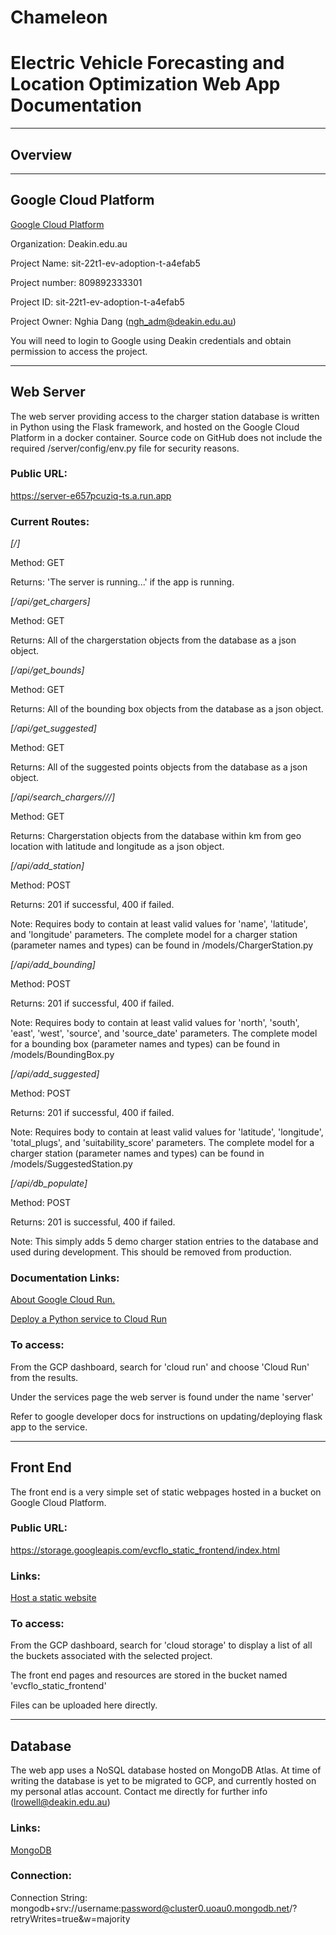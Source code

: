 # Chameleon
# Electric Vehicle Forecasting and Location Optimization Web App Documentation

---
## Overview



---

## Google Cloud Platform
[Google Cloud Platform](https://console.cloud.google.com/)

Organization: Deakin.edu.au

Project Name: sit-22t1-ev-adoption-t-a4efab5

Project number: 809892333301

Project ID: sit-22t1-ev-adoption-t-a4efab5

Project Owner: Nghia Dang (ngh_adm@deakin.edu.au)


You will need to login to Google using Deakin credentials and obtain permission to access the project.

---

## Web Server
The web server providing access to the charger station database is written in Python using the Flask framework, and hosted on the Google Cloud Platform in a docker container. Source code on GitHub does not include the required /server/config/env.py file for security reasons.

### Public URL:
https://server-e657pcuziq-ts.a.run.app

### Current Routes:
*[/]*

Method: GET

Returns: 'The server is running...' if the app is running.


*[/api/get_chargers]*

Method: GET

Returns: All of the chargerstation objects from the database as a json object.


*[/api/get_bounds]*

Method: GET

Returns: All of the bounding box objects from the database as a json object.


*[/api/get_suggested]*

Method: GET

Returns: All of the suggested points objects from the database as a json object.


*[/api/search_chargers/<lat>/<lng>/<rad>]*

Method: GET

Returns: Chargerstation objects from the database within <rad>km from geo location with latitude <lat> and longitude <lng> as a json object.


*[/api/add_station]*

Method: POST

Returns: 201 if successful, 400 if failed.

Note: Requires body to contain at least valid values for 'name', 'latitude', and 'longitude' parameters. The complete model for a charger station (parameter names and types) can be found in /models/ChargerStation.py


*[/api/add_bounding]*

Method: POST

Returns: 201 if successful, 400 if failed.

Note: Requires body to contain at least valid values for 'north', 'south', 'east', 'west', 'source', and 'source_date' parameters. The complete model for a bounding box (parameter names and types) can be found in /models/BoundingBox.py


*[/api/add_suggested]*

Method: POST

Returns: 201 if successful, 400 if failed.

Note: Requires body to contain at least valid values for 'latitude', 'longitude', 'total_plugs', and 'suitability_score' parameters. The complete model for a charger station (parameter names and types) can be found in /models/SuggestedStation.py


*[/api/db_populate]*

Method: POST

Returns: 201 is successful, 400 if failed.

Note: This simply adds 5 demo charger station entries to the database and used during development. This should be removed from production.



### Documentation Links:
[About Google Cloud Run.](https://cloud.google.com/blog/topics/developers-practitioners/cloud-run-story-serverless-containers)

[Deploy a Python service to Cloud Run](https://cloud.google.com/run/docs/quickstarts/build-and-deploy/deploy-python-service)

### To access:
From the GCP dashboard, search for 'cloud run' and choose 'Cloud Run' from the results.

Under the services page the web server is found under the name 'server'

Refer to google developer docs for instructions on updating/deploying flask app to the service.

---

## Front End
The front end is a very simple set of static webpages hosted in a bucket on Google Cloud Platform.

### Public URL:
https://storage.googleapis.com/evcflo_static_frontend/index.html

### Links:
[Host a static website](https://cloud.google.com/storage/docs/hosting-static-website)

### To access:
From the GCP dashboard, search for 'cloud storage' to display a list of all the buckets associated with the selected project.

The front end pages and resources are stored in the bucket named 'evcflo_static_frontend'

Files can be uploaded here directly.

---

## Database
The web app uses a NoSQL database hosted on MongoDB Atlas. At time of writing the database is yet to be migrated to GCP, and currently hosted on my personal atlas account. Contact me directly for further info (lrowell@deakin.edu.au)

### Links:
[MongoDB](https://cloud.mongodb.com/)

### Connection:
Connection String: mongodb+srv://username:password@cluster0.uoau0.mongodb.net/?retryWrites=true&w=majority


